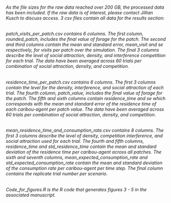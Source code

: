 ###### As the file sizes for the raw data reached over 200 GB, the processed data has been included. If the raw data is of interest, please contact Jillian Kusch to discuss access. 3 csv files contain all data for the results section:

###### patch_visits_per_patch.csv contains 6 columns. The first column, rounded_patch, includes the final value of forage for the patch. The second and third columns contain the mean and standard error, mean_visit and se respectively, for visits per patch over the simulation. The final 3 columns describe the level of social attraction, density, and interference competition for each trial. The data have been averaged across 60 trials per combination of social attraction, density, and competition.   

###### residence_time_per_patch.csv contains 6 columns. The first 3 columns contain the level for the density, interference, and social attraction of each trial. The fourth column, patch_value, includes the final value of forage for the patch. The fifth and sixth columns contain residence_time and se which corresponds with the mean and standard error of the residence time of each caribou-agent per patch value. The data have been averaged across 60 trials per combination of social attraction, density, and competition.   

###### mean_residence_time_and_consumption_rate.csv contains 8 columns. The first 3 columns describe the level of density, competition interference, and social attraction used for each trial. The fourth and fifth columns, residence_time and std_residence_time contain the mean and standard deviation of the residence time per caribou-agent across all patches. The sixth and seventh columns, mean_expected_consumption_rate and std_expected_consumption_rate contain the mean and standard deviation of the consumption rate per caribou-agent per time step. The final column contains the replicate trial number per scenario. 

###### Code_for_figures.R is the R code that generates figures 3 - 5 in the associated manuscript. 
